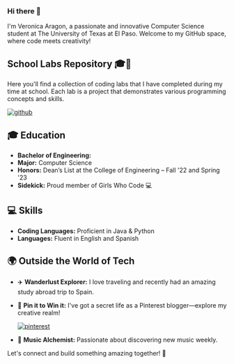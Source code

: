 ### Hi there 👋

I'm Veronica Aragon, a passionate and innovative Computer Science student at The University of Texas at El Paso. Welcome to my GitHub space, where code meets creativity!

## School Labs Repository 🎓🚀
Here you'll find a collection of coding labs that I have completed during my time at school. Each lab is a project that demonstrates various programming concepts and skills.

   [![github](https://img.shields.io/badge/GitHub-000000?style=for-the-badge&logo=GitHub&logoColor=white)](https://github.com/veronicaragon)

## 🎓 Education

- **Bachelor of Engineering:**
- **Major:** Computer Science 
- **Honors:** Dean’s List at the College of Engineering – Fall '22 and Spring '23
- **Sidekick:** Proud member of Girls Who Code 💻

## 💻 Skills

- **Coding Languages:** Proficient in Java & Python
- **Languages:** Fluent in English and Spanish

## 🌍 Outside the World of Tech

- ✈️ **Wanderlust Explorer:** I love traveling and recently had an amazing study abroad trip to Spain.
- 📌 **Pin it to Win it:** I've got a secret life as a Pinterest blogger—explore my creative realm!

    [![pinterest](https://img.shields.io/badge/Pinterest-000000?style=for-the-badge&logo=Pinterest&logoColor=red)](https://www.pinterest.com/veronicaedited/)
  
- 🎵 **Music Alchemist:** Passionate about discovering new music weekly.

Let's connect and build something amazing together! 🚀
